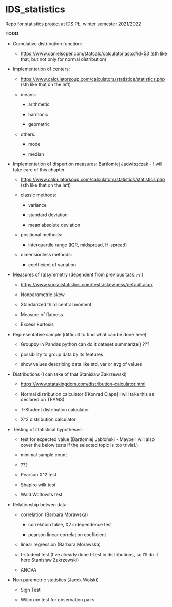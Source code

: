 # IDS_statistics
Repo for statistics project at IDS PŁ, winter semester 2021/2022

<b>TODO</b>

- Cumulative distribution function:

    - https://www.danielsoper.com/statcalc/calculator.aspx?id=53 (sth like that, but not only for normal distribution)

- Implementation of centers:

    - https://www.calculatorsoup.com/calculators/statistics/statistics.php (sth like that on the left)

    - means:

        - arithmetic

        - harmonic

        - geometric

    - others:

        - mode

        - median



- Implementation of dispertion measures: Bartlomiej Jadwiszczak - I will take care of this chapter

    - https://www.calculatorsoup.com/calculators/statistics/statistics.php (sth like that on the left)

    - classic methods:

        - variance

        - standard deviation

        - mean absolute deviation

    - positional methods:

        - interquartile range (IQR, midspread, H-spread)

    - dimensionless methods:

        - coefficient of variation



- Measures of (a)symmetry (dependent from previous task :-/ )

    - https://www.socscistatistics.com/tests/skewness/default.aspx

    - Nonparametric skew

    - Standarized third central moment

    - Measure of flatness

    - Excess kurtosis



- Representative sample (difficult to find what can be done here):

    - Groupby in Pandas python can do it dataset.summarize() ???

    - possibility to group data by its features

    - show values describing data like std, var or avg of values



- Distributions (I can take of that Stanisław Zakrzewski)

    - https://www.statskingdom.com/distribution-calculator.html

    - Normal distribution calculator ([Konrad Clapa] I will take this as declared on TEAMS)

    - T-Student distribution calculator

    - X^2 distribution calculator



- Testing of statistical hypotheses:

    - test for expected value (Bartłomiej Jabłoński - Maybe I will also cover the below tests if the selected topic is too trivial.)

    - minimal sample count

    - ???

    - Pearson X^2 test

    - Shapiro wilk test

    - Wald Wolfowits test



- Relationship betwen data

    - correlation (Barbara Morawska)

        - correlation table, X2 independence test

        - pearson linear correlation coefiicient

    - linear regression (Barbara Morawska)

    - t-student test (I've already done t-test in distributions, so I'll do it here Stanisław Zakrzewski)

    - ANOVA



- Non parametric statistics (Jacek Wolski)

    - Sign Test

    - Wilcoxon test for observation pairs
